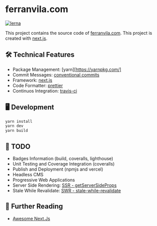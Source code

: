 # ferranvila.com

[![lerna](https://img.shields.io/badge/maintained%20with-lerna-cc00ff.svg)](https://lerna.js.org/)

This project contains the source code of [ferranvila.com](https://www.ferranvila.com/). This project is created with [next.js](https://nextjs.org/).

## 🛠 Technical Features

- Package Management: [yarn][https://yarnpkg.com/]
- Commit Messages: [conventional commits](https://www.conventionalcommits.org/en/v1.0.0/)
- Framework: [next.js](https://nextjs.org/)
- Code Formatter: [prettier](https://prettier.io/)
- Continuos Integration: [travis-ci](https://travis-ci.org/)

## 🖥 Development

```bash
yarn install
yarn dev
yarn build
```

## 📄 TODO

- Badges Information (build, coveralls, lighthouse)
- Unit Testing and Coverage Integration (coveralls)
- Publish and Deployment (npmjs and vercel)
- Headless CMS
- Progressive Web Applications
- Server Side Rendering: [SSR - getServerSideProps](https://nextjs.org/docs/basic-features/data-fetching#getserversideprops-server-side-rendering)
- Stale While Revalidate: [SWR - stale-while-revalidate](https://swr.now.sh/)

## 📗 Further Reading

- [Awesome Next.Js](https://github.com/unicodeveloper/awesome-nextjs)
